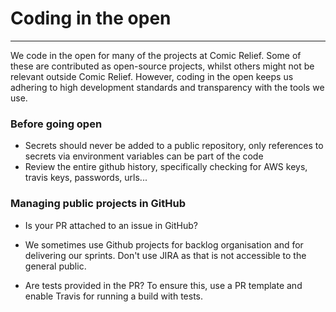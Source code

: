 # Coding in the open
***
We code in the open for many of the projects at Comic Relief. Some of these are contributed as open-source projects, whilst others might not be relevant outside Comic Relief. However, coding in the open keeps us adhering to high development standards and transparency with the tools we use.

### Before going open

* Secrets should never be added to a public repository, only references to secrets via environment variables can be part of the code
* Review the entire github history, specifically checking for AWS keys, travis keys, passwords, urls... 

### Managing public projects in GitHub

* Is your PR attached to an issue in GitHub?
* We sometimes use Github projects for backlog organisation and for delivering our sprints. Don't use JIRA as that is not accessible to the general public.

* Are tests provided in the PR? To ensure this, use a PR template and enable Travis for running a build with tests. 
